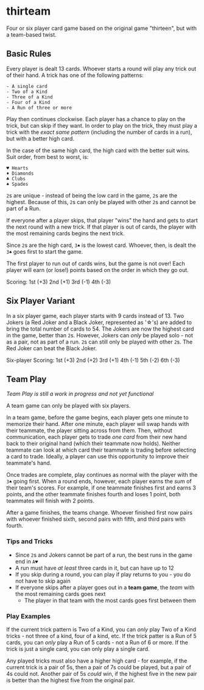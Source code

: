# thirteam

Four or six player card game based on the original game "thirteen",
but with a team-based twist.

## Basic Rules

Every player is dealt 13 cards.
Whoever starts a round will play any trick out of their hand.
A trick has one of the following patterns:

    - A single card
    - Two of a Kind
    - Three of a Kind
    - Four of a Kind
    - A Run of three or more

Play then continues clockwise. Each player has a chance to play on the trick,
but can skip if they want. In order to play on the trick, they must play a
trick with the _exact same pattern_ (including the number of cards in a run),
but with a better high card.

In the case of the same high card, the high card with the better suit wins.
Suit order, from best to worst, is:

    ♥ Hearts
    ♦ Diamonds
    ♣ Clubs
    ♠ Spades

`2`s are unique - instead of being the low card in the game, `2`s are the highest.
Because of this, `2`s can only be played with other `2`s and cannot be part of a Run.

If everyone after a player skips, that player "wins" the hand and gets to start
the next round with a new trick. If that player is out of cards, the player
with the most remaining cards begins the next trick.

Since `2`s are the high card, `3♠` is the lowest card.
Whoever, then, is dealt the `3♠` goes first to start the game.

The first player to run out of cards wins, but the game is not over!
Each player will earn (or lose!) points based on the order in which they go out.

Scoring: 1st (+3) 2nd (+1) 3rd (-1) 4th (-3)

## Six Player Variant

In a six player game, each player starts with 9 cards instead of 13.
Two Jokers (a Red Joker and a Black Joker, represented as '☆'s)
are added to bring the total number of cards to 54.
The Jokers are now the highest card in the game, better than `2`s.
However, Jokers can _only_ be played solo - not as a pair, not as part of a run.
`2`s can still only be played with other `2`s. The Red Joker can beat the Black Joker.

Six-player Scoring: 1st (+3) 2nd (+2) 3rd (+1) 4th (-1) 5th (-2) 6th (-3)

## Team Play

_Team Play is still a work in progress and not yet functional_

A team game can only be played with six players.

In a team game, before the game begins,
each player gets one minute to memorize their hand.
After one minute, each player will swap hands with their teammate,
the player sitting across from them. Then, without communication, each player
gets to trade _one card_ from their new hand back to their original hand
(which their teammate now holds). Neither teammate can look at which card
their teammate is trading before selecting a card to trade. Ideally, a player
can use this opportunity to improve their teammate's hand.

Once trades are complete, play continues as normal with the player with the `3♠`
going first. When a round ends, however, each player earns the _sum_ of their team's scores.
For example, if one teammate finishes first and earns 3 points, and the other
teammate finishes fourth and loses 1 point, both teammates will finish with 2 points.

After a game finishes, the teams change.
Whoever finished first now pairs with whoever finished sixth,
second pairs with fifth, and third pairs with fourth.

### Tips and Tricks

- Since `2`s and Jokers cannot be part of a run, the best runs in the game end in `A♥`
- A run must have _at least_ three cards in it, but can have up to 12
- If you skip during a round, you can play if play returns to you - you do not have to skip again
- If everyone skips after a player goes out in a **team game**, the _team_ with the most remaining cards goes next
  - The player in that team with the most cards goes first between them

### Play Examples

If the current trick pattern is Two of a Kind,
you can _only_ play Two of a Kind tricks -
not three of a kind, four of a kind, etc. If the trick patter is
a Run of 5 cards, you can _only_ play a Run of 5 cards - not a Run of 6 or more.
If the trick is just a single card, you can only play a single card.

Any played tricks must also have a higher high card - for example,
if the current trick is a pair of 5s, then a pair of 7s could be played,
but a pair of 4s could not. Another pair of 5s _could_ win, if the highest five
in the new pair is better than the highest five from the original pair.